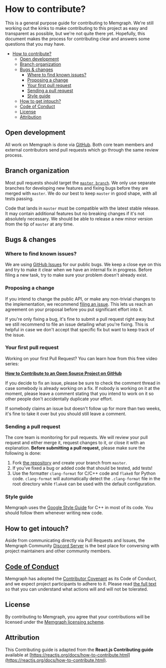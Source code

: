 # How to contribute?

This is a general purpose guide for contributing to Memgraph. We're still
working out the kinks to make contributing to this project as easy and
transparent as possible, but we're not quite there yet. Hopefully, this document
makes the process for contributing clear and answers some questions that you may
have.

- [How to contribute?](#how-to-contribute)
  - [Open development](#open-development)
  - [Branch organization](#branch-organization)
  - [Bugs & changes](#bugs--changes)
    - [Where to find known issues?](#where-to-find-known-issues)
    - [Proposing a change](#proposing-a-change)
    - [Your first pull request](#your-first-pull-request)
    - [Sending a pull request](#sending-a-pull-request)
    - [Style guide](#style-guide)
  - [How to get intouch?](#how-to-get-in-touch)
  - [Code of Conduct](#code-of-conduct)
  - [License](#license)
  - [Attribution](#attribution)

## Open development

All work on Memgraph is done via [GitHub](https://github.com/memgraph/memgraph).
Both core team members and external contributors send pull requests which go
through the same review process.

## Branch organization

Most pull requests should target the [`master
branch`](https://github.com/memgraph/memgraph/tree/master). We only use separate
branches for developing new features and fixing bugs before they are merged with
`master`. We do our best to keep `master` in good shape, with all tests passing.

Code that lands in `master` must be compatible with the latest stable release.
It may contain additional features but no breaking changes if it's not
absolutely necessary. We should be able to release a new minor version from the
tip of `master` at any time.

## Bugs & changes

### Where to find known issues?

We are using [GitHub Issues](https://github.com/memgraph/memgraph/issues) for
our public bugs. We keep a close eye on this and try to make it clear when we
have an internal fix in progress. Before filing a new task, try to make sure
your problem doesn't already exist.

### Proposing a change

If you intend to change the public API, or make any non-trivial changes to the
implementation, we recommend [filing an
issue](https://github.com/memgraph/memgraph/issues/new). This lets us reach an
agreement on your proposal before you put significant effort into it.

If you're only fixing a bug, it's fine to submit a pull request right away but
we still recommend to file an issue detailing what you're fixing. This is
helpful in case we don't accept that specific fix but want to keep track of the
issue.

### Your first pull request

Working on your first Pull Request? You can learn how from this free video
series:

**[How to Contribute to an Open Source Project on
GitHub](https://app.egghead.io/courses/how-to-contribute-to-an-open-source-project-on-github)**

If you decide to fix an issue, please be sure to check the comment thread in
case somebody is already working on a fix. If nobody is working on it at the
moment, please leave a comment stating that you intend to work on it so other
people don't accidentally duplicate your effort.

If somebody claims an issue but doesn't follow up for more than two weeks, it's
fine to take it over but you should still leave a comment.

### Sending a pull request

The core team is monitoring for pull requests. We will review your pull request
and either merge it, request changes to it, or close it with an explanation.
**Before submitting a pull request,** please make sure the following is done:

1. Fork [the repository](https://github.com/memgraph/memgraph) and create your
   branch from `master`.
2. If you've fixed a bug or added code that should be tested, add tests!
3. Use the formatter `clang-format` for C/C++ code and `flake8` for Python code.
   `clang-format` will automatically detect the `.clang-format` file in the root
   directory while `flake8` can be used with the default configuration.

### Style guide

Memgraph uses the [Google Style
Guide](https://google.github.io/styleguide/cppguide.html) for C++ in most of its
code. You should follow them whenever writing new code.

## How to get intouch?

Aside from communicating directly via Pull Requests and Issues, the Memgraph
Community [Discord Server](https://discord.gg/memgraph) is the best place for
conversing with project maintainers and other community members.

## [Code of Conduct](https://github.com/memgraph/memgraph/blob/master/CODE_OF_CONDUCT.md)

Memgraph has adopted the [Contributor
Covenant](https://www.contributor-covenant.org/) as its Code of Conduct, and we
expect project participants to adhere to it. Please read [the full
text](https://github.com/memgraph/memgraph/blob/master/CODE_OF_CONDUCT.md) so
that you can understand what actions will and will not be tolerated.

## License

By contributing to Memgraph, you agree that your contributions will be licensed
under the [Memgraph licensing
scheme](https://github.com/memgraph/memgraph/blob/master/LICENSE).

## Attribution

This Contributing guide is adapted from the **React.js Contributing guide**
available at
[https://reactjs.org/docs/how-to-contribute.html](https://reactjs.org/docs/how-to-contribute.html).
